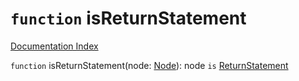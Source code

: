 # `function` isReturnStatement

[Documentation Index](../README.md)

`function` isReturnStatement(node: [Node](../interface.Node/README.md)): node `is` [ReturnStatement](../interface.ReturnStatement/README.md)

